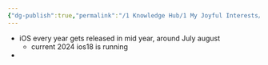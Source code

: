 ```yaml
---
{"dg-publish":true,"permalink":"/1 Knowledge Hub/1 My Joyful Interests/Tech/Tech/","noteIcon":""}
---
```


- iOS every year gets released in mid year, around July august
	- current 2024 ios18 is running
- 